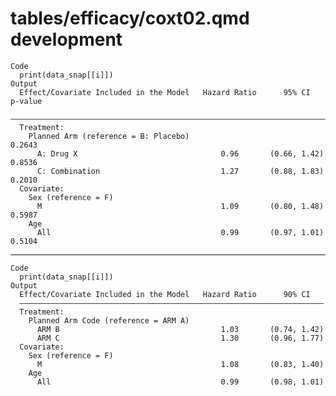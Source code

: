 # tables/efficacy/coxt02.qmd development

    Code
      print(data_snap[[i]])
    Output
      Effect/Covariate Included in the Model   Hazard Ratio      95% CI      p-value
      ——————————————————————————————————————————————————————————————————————————————
      Treatment:                                                                    
        Planned Arm (reference = B: Placebo)                                 0.2643 
          A: Drug X                                0.96       (0.66, 1.42)   0.8536 
          C: Combination                           1.27       (0.88, 1.83)   0.2010 
      Covariate:                                                                    
        Sex (reference = F)                                                         
          M                                        1.09       (0.80, 1.48)   0.5987 
        Age                                                                         
          All                                      0.99       (0.97, 1.01)   0.5104 

---

    Code
      print(data_snap[[i]])
    Output
      Effect/Covariate Included in the Model   Hazard Ratio      90% CI   
      ————————————————————————————————————————————————————————————————————
      Treatment:                                                          
        Planned Arm Code (reference = ARM A)                              
          ARM B                                    1.03       (0.74, 1.42)
          ARM C                                    1.30       (0.96, 1.77)
      Covariate:                                                          
        Sex (reference = F)                                               
          M                                        1.08       (0.83, 1.40)
        Age                                                               
          All                                      0.99       (0.98, 1.01)

